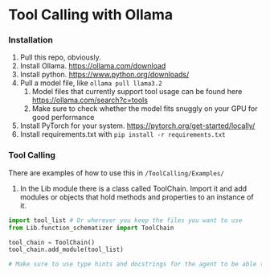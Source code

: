 # Tool Calling with Ollama

### Installation
1. Pull this repo, obviously.
2. Install Ollama. https://ollama.com/download
3. Install python. https://www.python.org/downloads/
3. Pull a model file, like `ollama pull llama3.2`
   1. Model files that currently support tool usage can be found here https://ollama.com/search?c=tools
   2. Make sure to check whether the model fits snuggly on your GPU for good performance
4. Install PyTorch for your system. https://pytorch.org/get-started/locally/
5. Install requirements.txt with `pip install -r requirements.txt`

### Tool Calling
There are examples of how to use this in `/ToolCalling/Examples/`
1. In the Lib module there is a class called ToolChain. Import it and add modules or objects that hold methods and properties to an instance of it.

```python
import tool_list # Or wherever you keep the files you want to use
from Lib.function_schematizer import ToolChain

tool_chain = ToolChain()
tool_chain.add_module(tool_list)

# Make sure to use type hints and docstrings for the agent to be able to understand them
```
